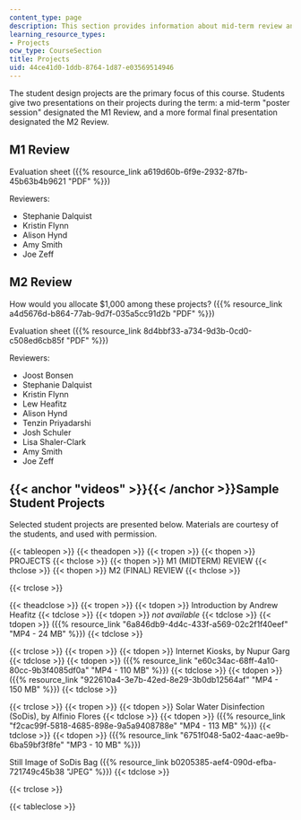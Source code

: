 ```yaml
---
content_type: page
description: This section provides information about mid-term review and final review.
learning_resource_types:
- Projects
ocw_type: CourseSection
title: Projects
uid: 44ce41d0-1ddb-8764-1d87-e03569514946
---
```


The student design projects are the primary focus of this course. Students give two presentations on their projects during the term: a mid-term "poster session" designated the M1 Review, and a more formal final presentation designated the M2 Review.

M1 Review
---------

Evaluation sheet ({{% resource_link a619d60b-6f9e-2932-87fb-45b63b4b9621 "PDF" %}})

Reviewers:

*   Stephanie Dalquist
*   Kristin Flynn
*   Alison Hynd
*   Amy Smith
*   Joe Zeff

M2 Review
---------

How would you allocate $1,000 among these projects? ({{% resource_link a4d5676d-b864-77ab-9d7f-035a5cc91d2b "PDF" %}})

Evaluation sheet ({{% resource_link 8d4bbf33-a734-9d3b-0cd0-c508ed6cb85f "PDF" %}})

Reviewers:

*   Joost Bonsen
*   Stephanie Dalquist
*   Kristin Flynn
*   Lew Heafitz
*   Alison Hynd
*   Tenzin Priyadarshi
*   Josh Schuler
*   Lisa Shaler-Clark
*   Amy Smith
*   Joe Zeff

{{< anchor "videos" >}}{{< /anchor >}}Sample Student Projects
-------------------------------------------------------------

Selected student projects are presented below. Materials are courtesy of the students, and used with permission.

{{< tableopen >}}
{{< theadopen >}}
{{< tropen >}}
{{< thopen >}}
PROJECTS
{{< thclose >}}
{{< thopen >}}
M1 (MIDTERM) REVIEW
{{< thclose >}}
{{< thopen >}}
M2 (FINAL) REVIEW
{{< thclose >}}

{{< trclose >}}

{{< theadclose >}}
{{< tropen >}}
{{< tdopen >}}
Introduction by Andrew Heafitz
{{< tdclose >}}
{{< tdopen >}}
_not available_
{{< tdclose >}}
{{< tdopen >}}
({{% resource_link "6a846db9-4d4c-433f-a569-02c2f1f40eef" "MP4 - 24 MB" %}})
{{< tdclose >}}

{{< trclose >}}
{{< tropen >}}
{{< tdopen >}}
Internet Kiosks, by Nupur Garg
{{< tdclose >}}
{{< tdopen >}}
({{% resource_link "e60c34ac-68ff-4a10-80cc-9b3f4085df0a" "MP4 - 110 MB" %}})
{{< tdclose >}}
{{< tdopen >}}
({{% resource_link "922610a4-3e7b-42ed-8e29-3b0db12564af" "MP4 - 150 MB" %}})
{{< tdclose >}}

{{< trclose >}}
{{< tropen >}}
{{< tdopen >}}
Solar Water Disinfection (SoDis), by Alfinio Flores
{{< tdclose >}}
{{< tdopen >}}
({{% resource_link "f2cac99f-5818-4685-898e-9a5a9408788e" "MP4 - 113 MB" %}})
{{< tdclose >}}
{{< tdopen >}}
({{% resource_link "6751f048-5a02-4aac-ae9b-6ba59bf3f8fe" "MP3 - 10 MB" %}})  
  
Still Image of SoDis Bag ({{% resource_link b0205385-aef4-090d-efba-721749c45b38 "JPEG" %}})
{{< tdclose >}}

{{< trclose >}}

{{< tableclose >}}